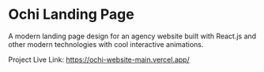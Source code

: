 # Ochi Landing Page

A modern landing page design for an agency website built with React.js and other modern technologies with cool interactive animations.

Project Live Link: https://ochi-website-main.vercel.app/
